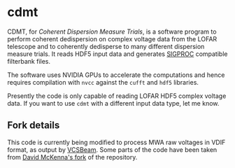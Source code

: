 # cdmt
CDMT, for *Coherent Dispersion Measure Trials*, is a software program to perform coherent dedispersion on complex voltage data from the LOFAR telescope and to coherently dedisperse to many different dispersion measure trials. It reads HDF5 input data and generates [SIGPROC](http://sigproc.sourceforge.net/) compatible filterbank files.

The software uses NVIDIA GPUs to accelerate the computations and hence requires compilation with `nvcc` against the `cufft` and `hdf5` libraries.

Presently the code is only capable of reading LOFAR HDF5 complex voltage data. If you want to use `cdmt` with a different input data type, let me know.

## Fork details
This code is currently being modified to process MWA raw voltages in VDIF format, as output by [VCSBeam](https://github.com/CIRA-Pulsars-and-Transients-Group/vcsbeam).
Some parts of the code have been taken from [David McKenna's fork](https://github.com/David-McKenna/cdmt) of the repository.